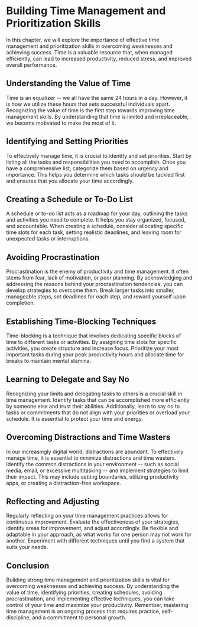 Building Time Management and Prioritization Skills
=============================================================

In this chapter, we will explore the importance of effective time management and prioritization skills in overcoming weaknesses and achieving success. Time is a valuable resource that, when managed efficiently, can lead to increased productivity, reduced stress, and improved overall performance.

Understanding the Value of Time
-------------------------------

Time is an equalizer -- we all have the same 24 hours in a day. However, it is how we utilize these hours that sets successful individuals apart. Recognizing the value of time is the first step towards improving time management skills. By understanding that time is limited and irreplaceable, we become motivated to make the most of it.

Identifying and Setting Priorities
----------------------------------

To effectively manage time, it is crucial to identify and set priorities. Start by listing all the tasks and responsibilities you need to accomplish. Once you have a comprehensive list, categorize them based on urgency and importance. This helps you determine which tasks should be tackled first and ensures that you allocate your time accordingly.

Creating a Schedule or To-Do List
---------------------------------

A schedule or to-do list acts as a roadmap for your day, outlining the tasks and activities you need to complete. It helps you stay organized, focused, and accountable. When creating a schedule, consider allocating specific time slots for each task, setting realistic deadlines, and leaving room for unexpected tasks or interruptions.

Avoiding Procrastination
------------------------

Procrastination is the enemy of productivity and time management. It often stems from fear, lack of motivation, or poor planning. By acknowledging and addressing the reasons behind your procrastination tendencies, you can develop strategies to overcome them. Break larger tasks into smaller, manageable steps, set deadlines for each step, and reward yourself upon completion.

Establishing Time-Blocking Techniques
-------------------------------------

Time-blocking is a technique that involves dedicating specific blocks of time to different tasks or activities. By assigning time slots for specific activities, you create structure and increase focus. Prioritize your most important tasks during your peak productivity hours and allocate time for breaks to maintain mental stamina.

Learning to Delegate and Say No
-------------------------------

Recognizing your limits and delegating tasks to others is a crucial skill in time management. Identify tasks that can be accomplished more efficiently by someone else and trust their abilities. Additionally, learn to say no to tasks or commitments that do not align with your priorities or overload your schedule. It is essential to protect your time and energy.

Overcoming Distractions and Time Wasters
----------------------------------------

In our increasingly digital world, distractions are abundant. To effectively manage time, it is essential to minimize distractions and time wasters. Identify the common distractions in your environment -- such as social media, email, or excessive multitasking -- and implement strategies to limit their impact. This may include setting boundaries, utilizing productivity apps, or creating a distraction-free workspace.

Reflecting and Adjusting
------------------------

Regularly reflecting on your time management practices allows for continuous improvement. Evaluate the effectiveness of your strategies, identify areas for improvement, and adjust accordingly. Be flexible and adaptable in your approach, as what works for one person may not work for another. Experiment with different techniques until you find a system that suits your needs.

Conclusion
----------

Building strong time management and prioritization skills is vital for overcoming weaknesses and achieving success. By understanding the value of time, identifying priorities, creating schedules, avoiding procrastination, and implementing effective techniques, you can take control of your time and maximize your productivity. Remember, mastering time management is an ongoing process that requires practice, self-discipline, and a commitment to personal growth.
